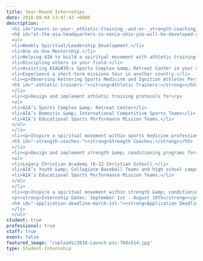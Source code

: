 ```yaml
---
title: Year-Round Internships
date: 2018-09-04 13:47:43 +0000
description: '
  <h2 id="invest-in-your-_athletic-training_-and-or-_strength-coaching_-career-by-serving-as-a-year-round-intern-with-aia-sports-performance-team-">Invest in your <strong><em>Athletic Training</em></strong> and/or <strong><em>Strength Coaching</em></strong> career by serving as a year-round intern with AIA Sports Performance Team!</h2>
  <h6 id="at-the-aia-headquarters-in-xenia-ohio-you-will-be-developed-and-equipped-as-a-lifelong-laborer-and-leader-for-christ-you-will-focus-on-personal-and-professional-growth-through-">At the AIA Headquarters in Xenia, Ohio you will be developed and equipped as a lifelong laborer and leader for Christ.You will focus on personal and professional growth through:</h6>
  <ul>
  <li>Weekly Spiritual/Leadership Development.</li>
  <li>One on One Mentorship.</li>
  <li>Helping AIA to build a spiritual movement with athletic training and strength &amp; conditioning.</li>
  <li>Discipling others in your field.</li>
  <li>Assisting AIA&#39;s Sports Complex &amp; Retreat Center in your area of expertise.</li>
  <li>Experience a short-term missions tour in another country.</li>
  <li><p>Observing Kettering Sports Medicine and Ignition Athletes Performance Group.</p>
  <h5 id="-athletic-trainers-"><strong>Athletic Trainers:</strong></h5>
  </li>
  <li><p>Design and implement athletic training protocols for</p>
  <ul>
  <li>AIA’s Sports Complex &amp; Retreat Center</li>
  <li>AIA’s Domestic &amp; International Competitive Sports Teams</li>
  <li>AIA’s Educational Sports Performance Mission Teams.</li>
  </ul>
  </li>
  <li><p>Inspire a spiritual movement within sports medicine professionals.</p>
  <h5 id="-strength-coaches-"><strong>Strength Coaches:</strong></h5>
  </li>
  <li><p>Design and implement strength &amp; conditioning programs for</p>
  <ul>
  <li>Legacy Christian Academy (K-12 Christian School).</li>
  <li>AIA’s Youth &amp; Collegiate Baseball Teams and high school camps.</li>
  <li>AIA’s Educational Sports Performance Mission Teams.</li>
  </ul>
  </li>
  <li><p>Inspire a spiritual movement within strength &amp; conditioning professionals.</p>
  <p><strong>Internship Dates: September 1st - August 10th</strong></p>
  <h4 id="-application-deadline-march-1st-"><strong>Application Deadline: March 1st</strong></h4>
  </li>
  </ul>'
student: true
professional: true
staff: true
event: false
featured_image: "/uploads/2018-Launch-pic-768x514.jpg"
type: Student-Internship
---
```

